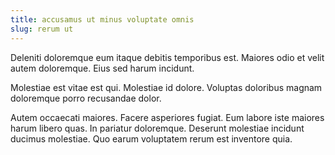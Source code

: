 ```yaml
---
title: accusamus ut minus voluptate omnis
slug: rerum ut
---
```


Deleniti doloremque eum itaque debitis temporibus est. Maiores odio et velit autem doloremque. Eius sed harum incidunt.

Molestiae est vitae est qui. Molestiae id dolore. Voluptas doloribus magnam doloremque porro recusandae dolor.

Autem occaecati maiores. Facere asperiores fugiat. Eum labore iste maiores harum libero quas. In pariatur doloremque. Deserunt molestiae incidunt ducimus molestiae. Quo earum voluptatem rerum est inventore quia.
